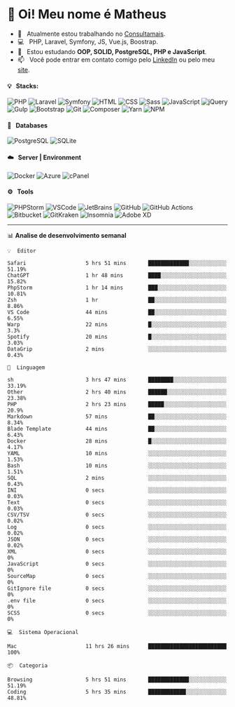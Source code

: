 # 👋 Oi! Meu nome é Matheus

- 🔭 &nbsp; Atualmente estou trabalhando no [Consultamais](https://consultamais.com.br/).
- 💻 &nbsp; PHP, Laravel, Symfony, JS, Vue.js, Boostrap.
- 🌱 &nbsp; Estou estudando **OOP, SOLID, PostgreSQL, PHP e JavaScript**.
- 📫 &nbsp; Você pode entrar em contato comigo pelo [LinkedIn](https://www.linkedin.com/in/matheuscamargoxavier/) ou pelo meu [site](https://matheuscamargo.co).

#### 💡 &nbsp; Stacks:
![PHP](https://img.shields.io/badge/-PHP-777BB4?&logo=php&logoColor=FFFFFF)
![Laravel](https://img.shields.io/badge/-Laravel-FF2D20?&logo=laravel&logoColor=FFFFFF)
![Symfony](https://img.shields.io/badge/-Symfony-000000?&logo=symfony&logoColor=FFFFFF)
![HTML](https://img.shields.io/badge/-HTML-E34F26?&logo=html5&logoColor=FFFFFF)
![CSS](https://img.shields.io/badge/-CSS-1572B6?&logo=css3&logoColor=FFFFFF)
![Sass](https://img.shields.io/badge/-Sass-CC6699?&logo=sass&logoColor=FFFFFF)
![JavaScript](https://img.shields.io/badge/-JavaScript-F7DF1E?&logo=javascript&logoColor=FFFFFF)
![jQuery](https://img.shields.io/badge/-jQuery-0769AD?&logo=jquery&logoColor=FFFFFF)
![Gulp](https://img.shields.io/badge/-Gulp-CF4647?&logo=gulp&logoColor=FFFFFF)
![Bootstrap](https://img.shields.io/badge/-Bootstrap-7952B3?&logo=bootstrap&logoColor=FFFFFF)
![Git](https://img.shields.io/badge/-Git-F05032?&logo=git&logoColor=FFFFFF)
![Composer](https://img.shields.io/badge/-Composer-885630?&logo=composer&logoColor=FFFFFF)
![Yarn](https://img.shields.io/badge/-Yarn-2C8EBB?&logo=yarn&logoColor=FFFFFF)
![NPM](https://img.shields.io/badge/-npm-CB3837?&logo=npm&logoColor=FFFFFF)

#### 💾 &nbsp; Databases
![PostgreSQL](https://img.shields.io/badge/-PostgreSQL-336791?&logo=PostgreSQL&logoColor=FFFFFF)
![SQLite](https://img.shields.io/badge/-SQLite-003B57?&logo=SQLite&logoColor=FFFFFF)

#### ☁️ &nbsp; Server | Environment
![Docker](https://img.shields.io/badge/-Docker-2496ED?&logo=docker&logoColor=FFFFFF)
![Azure](https://img.shields.io/badge/-Azure-0089D6?&logo=microsoft%20azure&logoColor=FFFFFF)
![cPanel](https://img.shields.io/badge/-cPanel-FF6C2C?&logo=cpanel&logoColor=FFFFFF)

#### ⚙️ &nbsp; Tools
![PHPStorm](https://img.shields.io/badge/-PHPStorm-000000?&logo=PHPStorm&logoColor=FFFFFF)
![VSCode](https://img.shields.io/badge/-VSCode-007ACC?&logo=Visual%20Studio%20Code&logoColor=FFFFFF) 
![JetBrains](https://img.shields.io/badge/-JetBrains-000000?&logo=jetbrains&logoColor=FFFFFF) 
![GitHub](https://img.shields.io/badge/-GitHub-181717?&logo=github&logoColor=FFFFFF) 
![GitHub Actions](https://img.shields.io/badge/-GitHub%20Actions-181717?&logo=GitHub%20Actions&logoColor=FFFFFF) 
![Bitbucket](https://img.shields.io/badge/-Bitbucket-0052CC?&logo=bitbucket&logoColor=FFFFFF)
![GitKraken](https://img.shields.io/badge/-GitKraken-179287?&logo=GitKraken&logoColor=FFFFFF)
![Insomnia](https://img.shields.io/badge/-Insomnia-5849BE?&logo=Insomnia&logoColor=FFFFFF)
![Adobe XD](https://img.shields.io/badge/-Adobe%20XD-FF61F6?&logo=adobe%20xd&logoColor=FFFFFF) 
_______

📊  **Analise de desenvolvimento semanal**
```text
💡  Editor

Safari                   5 hrs 51 mins       █████████████░░░░░░░░░░░░     51.19%
ChatGPT                  1 hr 48 mins        ████░░░░░░░░░░░░░░░░░░░░░     15.82%
PhpStorm                 1 hr 14 mins        ███░░░░░░░░░░░░░░░░░░░░░░     10.81%
Zsh                      1 hr                ██░░░░░░░░░░░░░░░░░░░░░░░      8.86%
VS Code                  44 mins             ██░░░░░░░░░░░░░░░░░░░░░░░      6.55%
Warp                     22 mins             █░░░░░░░░░░░░░░░░░░░░░░░░       3.3%
Spotify                  20 mins             █░░░░░░░░░░░░░░░░░░░░░░░░      3.03%
DataGrip                 2 mins              ░░░░░░░░░░░░░░░░░░░░░░░░░      0.43%
```
```text
💬  Linguagem

sh                       3 hrs 47 mins       ████████░░░░░░░░░░░░░░░░░     33.19%
Other                    2 hrs 40 mins       ██████░░░░░░░░░░░░░░░░░░░     23.38%
PHP                      2 hrs 23 mins       █████░░░░░░░░░░░░░░░░░░░░      20.9%
Markdown                 57 mins             ██░░░░░░░░░░░░░░░░░░░░░░░      8.34%
Blade Template           44 mins             ██░░░░░░░░░░░░░░░░░░░░░░░      6.43%
Docker                   28 mins             █░░░░░░░░░░░░░░░░░░░░░░░░      4.17%
YAML                     10 mins             ░░░░░░░░░░░░░░░░░░░░░░░░░      1.53%
Bash                     10 mins             ░░░░░░░░░░░░░░░░░░░░░░░░░      1.51%
SQL                      2 mins              ░░░░░░░░░░░░░░░░░░░░░░░░░      0.43%
INI                      0 secs              ░░░░░░░░░░░░░░░░░░░░░░░░░      0.03%
Text                     0 secs              ░░░░░░░░░░░░░░░░░░░░░░░░░      0.03%
CSV/TSV                  0 secs              ░░░░░░░░░░░░░░░░░░░░░░░░░      0.02%
Log                      0 secs              ░░░░░░░░░░░░░░░░░░░░░░░░░      0.02%
JSON                     0 secs              ░░░░░░░░░░░░░░░░░░░░░░░░░      0.02%
XML                      0 secs              ░░░░░░░░░░░░░░░░░░░░░░░░░         0%
JavaScript               0 secs              ░░░░░░░░░░░░░░░░░░░░░░░░░         0%
SourceMap                0 secs              ░░░░░░░░░░░░░░░░░░░░░░░░░         0%
GitIgnore file           0 secs              ░░░░░░░░░░░░░░░░░░░░░░░░░         0%
.env file                0 secs              ░░░░░░░░░░░░░░░░░░░░░░░░░         0%
SCSS                     0 secs              ░░░░░░░░░░░░░░░░░░░░░░░░░         0%
```
```text
💻  Sistema Operacional

Mac                      11 hrs 26 mins      █████████████████████████       100%
```
```text
📦  Categoria

Browsing                 5 hrs 51 mins       █████████████░░░░░░░░░░░░     51.19%
Coding                   5 hrs 35 mins       ████████████░░░░░░░░░░░░░     48.81%
```
